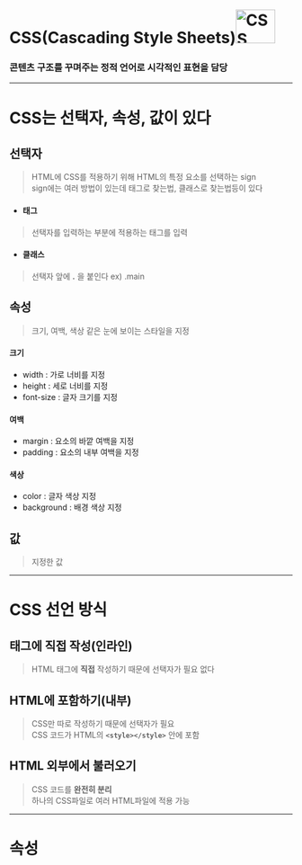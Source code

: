 # CSS(Cascading Style Sheets)<img width="70" height="60" alt="CSS" src="https://user-images.githubusercontent.com/77039437/103879946-d554bf80-511b-11eb-94f4-811f92b01245.png">  
### 콘텐츠 구조를 꾸며주는 정적 언어로 시각적인 표현을 담당
---
# CSS는 선택자, 속성, 값이 있다
## 선택자  
>HTML에 CSS를 적용하기 위해 HTML의 특정 요소를 선택하는 sign  
sign에는 여러 방법이 있는데 태그로 찾는법, 클래스로 찾는법등이 있다  
* #### 태그   
>선택자를 입력하는 부분에 적용하는 태그를 입력  
* #### 클래스
>선택자 앞에 **.** 을 붙인다 ex) .main

## 속성  
>크기, 여백, 색상 같은 눈에 보이는 스타일을 지정    
#### 크기
* width : 가로 너비를 지정  
* height : 세로 너비를 지정  
* font-size : 글자 크기를 지정  
#### 여백
* margin : 요소의 바깥 여백을 지정
* padding : 요소의 내부 여백을 지정
#### 색상  
* color : 글자 색상 지정  
* background : 배경 색상 지정
## 값  
>지정한 값  
---  
# CSS 선언 방식  
## 태그에 직접 작성(인라인)  
>HTML 태그에 **직접** 작성하기 때문에 선택자가 필요 없다  
## HTML에 포함하기(내부)  
>CSS만 따로 작성하기 때문에 선택자가 필요  
CSS 코드가 HTML의 **`<style></style>`** 안에 포함  
## HTML 외부에서 불러오기  
>CSS 코드를 **완전히 분리**  
하나의 CSS파일로 여러 HTML파일에 적용 가능
---  
# 속성  
